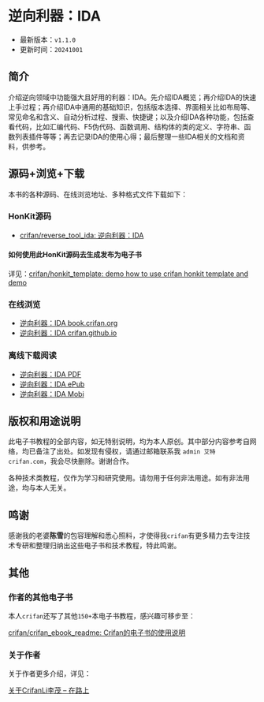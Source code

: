 # 逆向利器：IDA

* 最新版本：`v1.1.0`
* 更新时间：`20241001`

## 简介

介绍逆向领域中功能强大且好用的利器：IDA。先介绍IDA概览；再介绍IDA的快速上手过程；再介绍IDA中通用的基础知识，包括版本选择、界面相关比如布局等、常见命名和含义、自动分析过程、搜索、快捷键；以及介绍IDA各种功能，包括查看代码，比如汇编代码、F5伪代码、函数调用、结构体的类的定义、字符串、函数列表插件等等；再去记录IDA的使用心得；最后整理一些IDA相关的文档和资料，供参考。

## 源码+浏览+下载

本书的各种源码、在线浏览地址、多种格式文件下载如下：

### HonKit源码

* [crifan/reverse_tool_ida: 逆向利器：IDA](https://github.com/crifan/reverse_tool_ida)

#### 如何使用此HonKit源码去生成发布为电子书

详见：[crifan/honkit_template: demo how to use crifan honkit template and demo](https://github.com/crifan/honkit_template)

### 在线浏览

* [逆向利器：IDA book.crifan.org](https://book.crifan.org/books/reverse_tool_ida/website/)
* [逆向利器：IDA crifan.github.io](https://crifan.github.io/reverse_tool_ida/website/)

### 离线下载阅读

* [逆向利器：IDA PDF](https://book.crifan.org/books/reverse_tool_ida/pdf/reverse_tool_ida.pdf)
* [逆向利器：IDA ePub](https://book.crifan.org/books/reverse_tool_ida/epub/reverse_tool_ida.epub)
* [逆向利器：IDA Mobi](https://book.crifan.org/books/reverse_tool_ida/mobi/reverse_tool_ida.mobi)

## 版权和用途说明

此电子书教程的全部内容，如无特别说明，均为本人原创。其中部分内容参考自网络，均已备注了出处。如发现有侵权，请通过邮箱联系我 `admin 艾特 crifan.com`，我会尽快删除。谢谢合作。

各种技术类教程，仅作为学习和研究使用。请勿用于任何非法用途。如有非法用途，均与本人无关。

## 鸣谢

感谢我的老婆**陈雪**的包容理解和悉心照料，才使得我`crifan`有更多精力去专注技术专研和整理归纳出这些电子书和技术教程，特此鸣谢。

## 其他

### 作者的其他电子书

本人`crifan`还写了其他`150+`本电子书教程，感兴趣可移步至：

[crifan/crifan_ebook_readme: Crifan的电子书的使用说明](https://github.com/crifan/crifan_ebook_readme)

### 关于作者

关于作者更多介绍，详见：

[关于CrifanLi李茂 – 在路上](https://www.crifan.org/about/)
